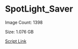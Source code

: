# SpotLight_Saver

Image Count: 1398

Size: 1.076 GB

[Script Link](https://github.com/liuyal/Archive/blob/master/Python/Utilities/Miscellaneous/spotlight_saver.py)